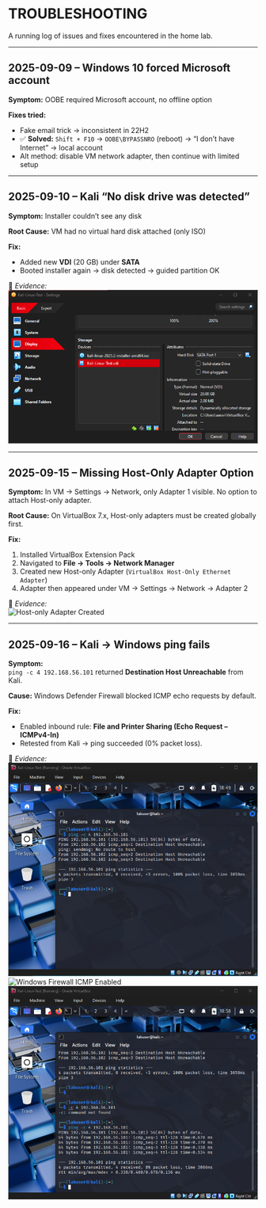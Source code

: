 # TROUBLESHOOTING

A running log of issues and fixes encountered in the home lab.

---

## 2025-09-09 – Windows 10 forced Microsoft account
**Symptom:** OOBE required Microsoft account, no offline option  

**Fixes tried:**  
- Fake email trick → inconsistent in 22H2  
- ✅ **Solved:** `Shift + F10` → `OOBE\BYPASSNRO` (reboot) → “I don’t have Internet” → local account  
- Alt method: disable VM network adapter, then continue with limited setup  

---

## 2025-09-10 – Kali “No disk drive was detected”
**Symptom:** Installer couldn’t see any disk  

**Root Cause:** VM had no virtual hard disk attached (only ISO)  

**Fix:**  
- Added new **VDI** (20 GB) under **SATA**  
- Booted installer again → disk detected → guided partition OK  

📸 *Evidence:*  
![Kali VM Storage Fix](Screenshots/Kali_VM_Storage_Fix_2025-09-10.png)

---

## 2025-09-15 – Missing Host-Only Adapter Option
**Symptom:** In VM → Settings → Network, only Adapter 1 visible. No option to attach Host-only adapter.  

**Root Cause:** On VirtualBox 7.x, Host-only adapters must be created globally first.  

**Fix:**  
1. Installed VirtualBox Extension Pack  
2. Navigated to **File → Tools → Network Manager**  
3. Created new Host-only Adapter (`VirtualBox Host-Only Ethernet Adapter`)  
4. Adapter then appeared under VM → Settings → Network → Adapter 2  

📸 *Evidence:*  
![Host-only Adapter Created](Screenshots/HostOnly_Adapter_Created_2025-09-15.png)

---

## 2025-09-16 – Kali → Windows ping fails
**Symptom:**  
`ping -c 4 192.168.56.101` returned **Destination Host Unreachable** from Kali.  

**Cause:** Windows Defender Firewall blocked ICMP echo requests by default.  

**Fix:**  
- Enabled inbound rule: **File and Printer Sharing (Echo Request – ICMPv4-In)**  
- Retested from Kali → ping succeeded (0% packet loss).  

📸 *Evidence:*  
![Kali Ping Fail](Screenshots/Kali_Ping_Windows_Fail_2025-09-16.png)  
![Windows Firewall ICMP Enabled](Screenshots/Windows_Firewall_ICMP_Enabled_2025-09-16.png)  
![Kali Ping Success](Screenshots/Kali_Ping_Windows_Success_2025-09-16.png)
